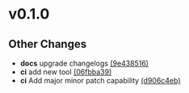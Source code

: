 # v0.1.0

## Other Changes

- **docs** upgrade changelogs [(9e438516)](https://github.com/ajakacky/helm-release-tool/commit/9e4385162dcb879724385a2e2b017e6b319d75fb)
- **ci** add new tool [(06fbba39)](https://github.com/ajakacky/helm-release-tool/commit/06fbba39088961f9449b83fe1209a7748bc2dd25)
- **ci** Add major minor patch capability [(d906c4eb)](https://github.com/ajakacky/helm-release-tool/commit/d906c4eb747ff10e3c195b1c6dffa3e8393c4bf5)